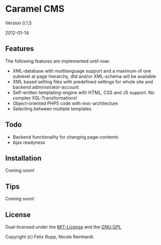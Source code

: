 Caramel CMS
=============
Version 0.1.5

2012-01-14


Features
-------

The following features are implemented until now:

* XML-database with multilanguage support and a maximum of one sublevel at page hierarchy, dtd and/or XML-schema will be available
* XML based setting files with predefined settings for whole site and backend administrator-account
* Self-written templating-engine with HTML, CSS and JS support. No complex XSL-Transformations!
* Object-oriented PHP5 code with mvc-architecture
* Selecting between multiple templates


Todo
----

* Backend functionality for changing page-contents
* Ajax readyness


Installation
-----------

Coming soon!


Tips
-----

Coming soon!


License
-------

Dual-licensed under the [MIT-License](http://www.opensource.org/licenses/mit-license.php) and the [GNU GPL](http://www.gnu.org/licenses/gpl.html)

Copyright (c) Felix Rupp, Nicole Reinhardt.

